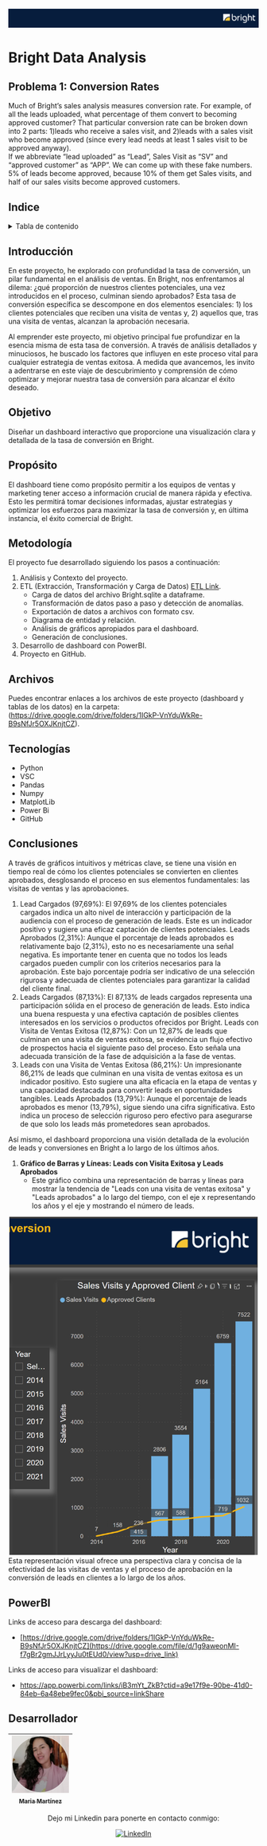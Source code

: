 ![header](https://github.com/Cora1218/Data_Analysis_Bright/blob/main/logo4.png) 

# Bright Data Analysis 
## Problema 1: Conversion Rates
Much of Bright’s sales analysis measures conversion rate.  For example, of all the leads uploaded, what percentage of them convert to becoming approved customer?  That particular conversion rate can be broken down into 2 parts: 1)leads who receive a sales visit, and 2)leads with a sales visit who become approved (since every lead needs at least 1 sales visit to be approved anyway).  
If we abbreviate “lead uploaded” as “Lead”, Sales Visit as “SV” and “approved customer” as “APP”. We can come up with these fake numbers.  5% of leads become approved, because 10% of them get Sales visits, and half of our sales visits become approved customers.

## Indice
<!-- TABLE OF CONTENTS -->
<details>
  <summary>Tabla de contenido</summary>
  <ol>
    <li><a href="#Introducción">Introducción</a></li>
    <li><a href="#Objetivo">Objetivo</a></li>
    <li><a href="#Propósito">Propósito</a></li>
    <li><a href="#Metodología">Metodología</a></li>
    <li><a href="#Archivos">Archivos en Google Drive</a></li>
    <li><a href="#Tecnologías">Tecnologías Utilizadas</a></li>
    <li><a href="#Conclusiones">Conclusiones relevantes</a></li>
    <li><a href="#PowerBI">PowerBI</a></li>
    <li><a href="#Desarrollador">Desarrollador</a></li>
  </ol>
</details>

## Introducción
En este proyecto, he explorado con profundidad la tasa de conversión, un pilar fundamental en el análisis de ventas. En Bright, nos enfrentamos al dilema: ¿qué proporción de nuestros clientes potenciales, una vez introducidos en el proceso, culminan siendo aprobados? Esta tasa de conversión específica se descompone en dos elementos esenciales: 1) los clientes potenciales que reciben una visita de ventas y, 2) aquellos que, tras una visita de ventas, alcanzan la aprobación necesaria.

Al emprender este proyecto, mi objetivo principal fue profundizar en la esencia misma de esta tasa de conversión. A través de análisis detallados y minuciosos, he buscado los factores que influyen en este proceso vital para cualquier estrategia de ventas exitosa. A medida que avancemos, les invito a adentrarse en este viaje de descubrimiento y comprensión de cómo optimizar y mejorar nuestra tasa de conversión para alcanzar el éxito deseado.

## Objetivo
Diseñar un dashboard interactivo que proporcione una visualización clara y detallada de la tasa de conversión en Bright. 

## Propósito
El dashboard tiene como propósito permitir a los equipos de ventas y marketing tener acceso a información crucial de manera rápida y efectiva. Esto les permitirá tomar decisiones informadas, ajustar estrategias y optimizar los esfuerzos para maximizar la tasa de conversión y, en última instancia, el éxito comercial de Bright.

## Metodología
El proyecto fue desarrollado siguiendo los pasos a continuación:
1. Análisis y Contexto del proyecto.
2. ETL (Extracción, Transformación y Carga de Datos) [ETL Link](https://github.com/Cora1218/Data_Analysis_Bright/blob/main/bright.ipynb).
   - Carga de datos del archivo Bright.sqlite a dataframe.
   - Transformación de datos paso a paso y detección de anomalías.
   - Exportación de datos a archivos con formato csv.
   - Diagrama de entidad y relación.
   - Análisis de gráficos apropiados para el dashboard.
   - Generación de conclusiones.
3. Desarrollo de dashboard con PowerBI.
4. Proyecto en GitHub.

## Archivos
Puedes encontrar enlaces a los archivos de este proyecto (dashboard y tablas de los datos) en la carpeta: (https://drive.google.com/drive/folders/1IGkP-VnYduWkRe-B9sNfJr5OXJKnjtCZ).

## Tecnologías
- Python
- VSC
- Pandas
- Numpy
- MatplotLib
- Power Bi
- GitHub 

## Conclusiones
A través de gráficos intuitivos y métricas clave, se tiene una visión en tiempo real de cómo los clientes potenciales se convierten en clientes aprobados, desglosando el proceso en sus elementos fundamentales: las visitas de ventas y las aprobaciones.
1.  Lead Cargados (97,69%):
El 97,69% de los clientes potenciales cargados indica un alto nivel de interacción y participación de la audiencia con el proceso de generación de leads. Este es un indicador positivo y sugiere una eficaz captación de clientes potenciales.
    Leads Aprobados (2,31%):
Aunque el porcentaje de leads aprobados es relativamente bajo (2,31%), esto no es necesariamente una señal negativa. Es importante tener en cuenta que no todos los leads cargados pueden cumplir con los criterios necesarios para la aprobación. Este bajo porcentaje podría ser indicativo de una selección rigurosa y adecuada de clientes potenciales para garantizar la calidad del cliente final.
2.  Leads Cargados (87,13%):
El 87,13% de leads cargados representa una participación sólida en el proceso de generación de leads. Esto indica una buena respuesta y una efectiva captación de posibles clientes interesados en los servicios o productos ofrecidos por Bright.
    Leads con Visita de Ventas Exitosa (12,87%):
Con un 12,87% de leads que culminan en una visita de ventas exitosa, se evidencia un flujo efectivo de prospectos hacia el siguiente paso del proceso. Esto señala una adecuada transición de la fase de adquisición a la fase de ventas.
3.   Leads con una Visita de Ventas Exitosa (86,21%):
Un impresionante 86,21% de leads que culminan en una visita de ventas exitosa es un indicador positivo. Esto sugiere una alta eficacia en la etapa de ventas y una capacidad destacada para convertir leads en oportunidades tangibles.
    Leads Aprobados (13,79%):
Aunque el porcentaje de leads aprobados es menor (13,79%), sigue siendo una cifra significativa. Esto indica un proceso de selección riguroso pero efectivo para asegurarse de que solo los leads más prometedores sean aprobados.

Así mismo, el dashboard proporciona una visión detallada de la evolución de leads y conversiones en Bright a lo largo de los últimos años. 

1. **Gráfico de Barras y Líneas: Leads con Visita Exitosa y Leads Aprobados**
   - Este gráfico combina una representación de barras y líneas para mostrar la tendencia de "Leads con una visita de ventas exitosa" y "Leads aprobados" a lo largo del tiempo, con el eje x representando los años y el eje y mostrando el número de leads.

<div align="center"><img src="https://github.com/Cora1218/Data_Analysis_Bright/blob/main/bright.png" width=500></div>
   Esta representación visual ofrece una perspectiva clara y concisa de la efectividad de las visitas de ventas y el proceso de aprobación en la conversión de leads en clientes a lo largo de los años.

## PowerBI
Links de acceso para descarga del dashboard:

- [https://drive.google.com/drive/folders/1IGkP-VnYduWkRe-B9sNfJr5OXJKnjtCZ](https://drive.google.com/file/d/1g9aweonMI-f7gBr2gmJJrLyyJu0tEUd0/view?usp=drive_link)

Links de acceso para visualizar el dashboard:

- https://app.powerbi.com/links/iB3mYt_ZkB?ctid=a9e17f9e-90be-41d0-84eb-6a48ebe9fec0&pbi_source=linkShare

## Desarrollador
<div align="center">
 
| [<img src="https://github.com/Cora1218/Data_Analysis_Bright/blob/main/yo.png" width=115><br><sub>Maria Martínez</sub>](https://github.com/Cora1218) |
| :---: | 

Dejo mi Linkedin para ponerte en contacto conmigo: </br>

[![LinkedIn](https://img.shields.io/badge/linkedin-%230077B5.svg?style=for-the-badge&logo=linkedin&logoColor=white)](https://www.linkedin.com/in/mar%C3%ADa-guadalupe-mart%C3%ADnez-1a489173/)

</div>

